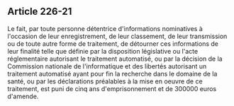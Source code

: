 Article 226-21
----
Le fait, par toute personne détentrice d'informations nominatives à l'occasion
de leur enregistrement, de leur classement, de leur transmission ou de toute
autre forme de traitement, de détourner ces informations de leur finalité telle
que définie par la disposition législative ou l'acte réglementaire autorisant le
traitement automatisé, ou par la décision de la Commission nationale de
l'informatique et des libertés autorisant un traitement automatisé ayant pour
fin la recherche dans le domaine de la santé, ou par les déclarations préalables
à la mise en oeuvre de ce traitement, est puni de cinq ans d'emprisonnement et
de 300000 euros d'amende.
